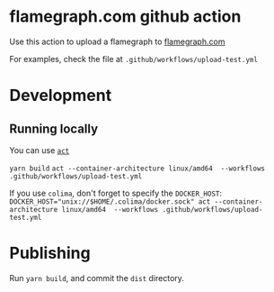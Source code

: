 # flamegraph.com github action
Use this action to upload a flamegraph to [flamegraph.com](https://flamegraph.com/)

For examples, check the file at `.github/workflows/upload-test.yml`

# Development
## Running locally

You can use [`act`](https://github.com/nektos/act)

`yarn build`
`act --container-architecture linux/amd64  --workflows .github/workflows/upload-test.yml`

If you use `colima`, don't forget to specify the `DOCKER_HOST`:
`DOCKER_HOST="unix://$HOME/.colima/docker.sock" act --container-architecture linux/amd64  --workflows .github/workflows/upload-test.yml`

# Publishing
Run `yarn build`, and commit the `dist` directory.
